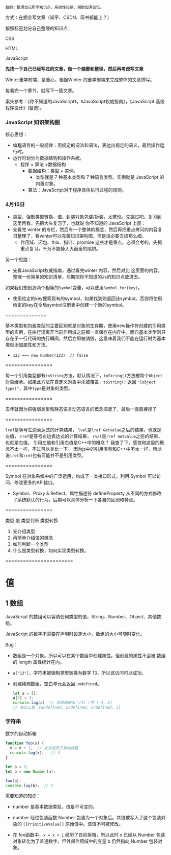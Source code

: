 	目的：整理自己所学知识点，系统性归纳，辅助加深记忆。

方式：在掘金写文章（知乎、CSDN、简书都能上？）





按照标签划分自己整理的知识点：

CSS

HTML

JavaScript



**先找一下自己已经写过的文章，做一个摘要和整理，然后再考虑写文章**

Winter重学前端，是重心，根据Winter 的重学前端来完成整体的文章撰写。

每看完一个章节，就写下一篇文章。

案头参考：《你不知道的JavaScript》，《JavaScript权威指南》，《JavaScript 高级程序设计》(备选)。





### JavaScript 知识架构图

核心思想：

-   编程语言的一般规律：用规定的词法和语法，表达出规定的语义，最后操作运行时。
-   运行时划分为数据结构和操作系统。
    -   程序 = 算法 +数据结构
        -   数据结构：类型 + 实例。
            -   类型就是 7 种基本类型和 7 种语言类型。实例就是 JavaScript 的内置对象。
        -   算法：JavaScript对于程序具体执行过程的规则。



### 4月15日

-   类型、强制类型转换、值、封装对象包装/拆装，太繁琐。先跳过吧。复习到这里再看。先把大头复习了，也就说 你不知道的 JavaScript 上册：
-   先看完 winter 的专栏，然后有一个整体的概念，然后再把重点拷问的内容复习整理了，看winter可以完善知识架构图，但是没必要去搞那么细。
    -   作用域、闭包、this、指针、promise 这些才是重点，必须会考的，先抓重点复习，千万不能掉入大而全的陷阱。

另一个思路：

-   先看JavaScript权威指南，通过看完winter 内容，然后对比 这里面的内容。整理一份简单的知识清单，后期把你不知道的Js的知识点放进去。

















如果我们想创造两个相等的`Symbol`变量，可以使用`Symbol.for(key)`。

-   使用给定的key搜索现有的symbol，如果找到则返回该symbol。否则将使用给定的key在全局symbol注册表中创建一个新的symbol。



==============

基本类型和包装类型的主要区别就是对象的生存期，使用new操作符创建的引用类型的实例，在执行流离开当前作用域之前都一直保存在内存中，而自基本类型则只存在于一行代码的执行瞬间，然后立即被销毁，这意味着我们不能在运行时为基本类型添加属性和方法。

-   `123 === new Number(123)  // false`

================

每一个引用类型都有`toString`方法，默认情况下，`toString()`方法被每个`Object`对象继承。如果此方法在自定义对象中未被覆盖，`toString()` 返回 `"[object type]"`，其中`type`是对象的类型。

================

去年就因为把强弱类型和静态语言动态语言的概念搞混了，最后一面直接挂了

================

`lref`是等号左边表达式的计算结果，
`lval`是`lref Getvalue`之后的结果，也就是左值，
`rref`是等号右边表达式的计算结果，
`rval`是`rref Getvalue`之后的结果，也就是右值。
引用左值和引用右值是C++中的概念？
我查了下，感觉和这里的概念不太一样，不过可以类比一下。
因为js中的引用类型和C++中不太一样，所以说`lref`和`rref`也有可能并不是引用类型。

================

Symbol 在对象系统中的广泛运用，构成了一类接口形式。利用 Symbol 可以访问、修改更多的API接口。

-   Symbol、Proxy & Reflect、属性描述符 defineProperty 从不同的方式修改了系统默认的行为，后期可以具体分析一下各自的区别和特点。

================





类型 值 类型判断 类型转换



1.  先介绍类型
2.  再简单介绍值的概念
3.  如何判断一个类型
4.  什么是类型转换，如何实现类型转换。





=======================





# 值

## 1 数组

JavaScript 的数组可以容纳任何类型的值，String、Number、Object、其他数组。

JavaScript 的数字不需要在声明时设定大小，数组的大小可随时变化。



Bug：

-   数组是一个对象。所以可以在某个数组中创建属性。但创建的属性不会被 数组的 length 属性统计在内。

-   `a["13"]`，字符串被强制类型转换为数字 13，所以该访问可以成功。

-   创建稀疏数组，空白单元会返回 `undefined`。

    ```js
    let a = [];
    a[3] = 3;
    console.log(a)  // 浏览器输出：(4) [空 × 3, 3]
    // 事实上是：[undefined, undefined, undefined, 3]
    ```





### 字符串

数字的自动拆箱

```js
function foo(x) {
  x = x + 1;  // 此处经历了自动拆箱
  console.log(x);   // 3
}

let a = 2;
let b = new Number(a);

foo(b);
console.log(b);  // 2
```

需要知道的知识：

-   number 是基本数据类型，值是不可变的。

-   number 经过包装函数 Number 包装为一个对象后。其值被写入了这个包装对象的 `[[PrimitiveValue]]` 原始值中。该值不可被修改。
-   在 foo函数中，`x = x + 1` 经历了自动拆箱，所以此时 x 已经从 Number 包装对象转化为了普通数字。但外部作用域中的变量 b 仍然指向 Number 包装对象。











